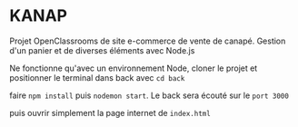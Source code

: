 # KANAP

Projet OpenClassrooms de site e-commerce de vente de canapé.
Gestion d'un panier et de diverses éléments avec Node.js

Ne fonctionne qu'avec un environnement Node, cloner le projet et positionner le terminal dans back avec `cd back`

faire `npm install` puis `nodemon start`. Le back sera écouté sur le `port 3000`

puis ouvrir simplement la page internet de `index.html`
